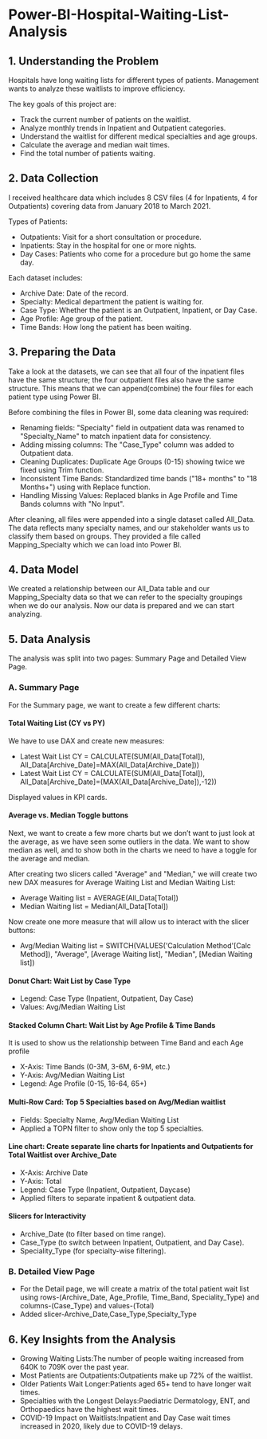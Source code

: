 # Power-BI-Hospital-Waiting-List-Analysis
## 1. Understanding the Problem
Hospitals have long waiting lists for different types of patients. Management wants to analyze these waitlists to improve efficiency.

The key goals of this project are:
* Track the current number of patients on the waitlist.
* Analyze monthly trends in Inpatient and Outpatient categories.
* Understand the waitlist for different medical specialties and age groups.
* Calculate the average and median wait times.
* Find the total number of patients waiting.

## 2. Data Collection
I received healthcare data which includes 8 CSV files (4 for Inpatients, 4 for Outpatients) covering data from January 2018 to March 2021.

Types of Patients:
* Outpatients: Visit for a short consultation or procedure.
* Inpatients: Stay in the hospital for one or more nights.
* Day Cases: Patients who come for a procedure but go home the same day.

Each dataset includes:
* Archive Date: Date of the record.
* Specialty: Medical department the patient is waiting for.
* Case Type: Whether the patient is an Outpatient, Inpatient, or Day Case.
* Age Profile: Age group of the patient.
* Time Bands: How long the patient has been waiting.

## 3. Preparing the Data
Take a look at the datasets, we can see that all four of the inpatient files have the same structure; the four outpatient files also have the same structure. This means that we can append(combine) the four files for each patient type using Power BI.

Before combining the files in Power BI, some data cleaning was required:
* Renaming fields: "Specialty" field in outpatient data was renamed to "Specialty_Name" to match inpatient data for consistency.
* Adding missing columns: The "Case_Type" column was added to Outpatient data.
* Cleaning Duplicates: Duplicate Age Groups (0-15) showing twice we fixed using Trim function.
* Inconsistent Time Bands: Standardized time bands ("18+ months" to "18 Months+") using  with Replace function.
* Handling Missing Values: Replaced blanks in Age Profile and Time Bands columns with "No Input".

After cleaning, all files were appended into a single dataset called All_Data.
The data reflects many specialty names, and our stakeholder wants us to classify them based on groups. They provided a file called Mapping_Specialty which we can load into Power BI.

## 4. Data Model
We created a relationship between our All_Data table and our Mapping_Specialty data so that we can refer to the specialty groupings when we do our analysis.
Now our data is prepared and we can start analyzing.

## 5. Data Analysis 
The analysis was split into two pages: Summary Page and Detailed View Page.

### A. Summary Page
For the Summary page, we want to create a few different charts:

#### Total Waiting List (CY vs PY)
We have to use DAX and create new measures:

* Latest Wait List CY = CALCULATE(SUM(All_Data[Total]), All_Data[Archive_Date]=MAX(All_Data[Archive_Date]))
* Latest Wait List CY = CALCULATE(SUM(All_Data[Total]), All_Data[Archive_Date]=(MAX(All_Data[Archive_Date]),-12))
  
Displayed values in KPI cards.

#### Average vs. Median Toggle buttons
Next, we want to create a few more charts but we don’t want to just look at the average, as we have seen some outliers in the data. We want to show median as well, and to show both in the charts we need to have a toggle for the average and median.

After creating two slicers called "Average" and "Median," we will create two new DAX measures for Average Waiting List and Median Waiting List:
* Average Waiting list = AVERAGE(All_Data[Total])
* Median Waiting list = Median(All_Data[Total])

Now create one more measure that will allow us to interact with the slicer buttons:
* Avg/Median Waiting list = SWITCH(VALUES('Calculation Method'[Calc Method]), "Average", [Average Waiting list], "Median", [Median Waiting list])

#### Donut Chart: Wait List by Case Type
* Legend: Case Type (Inpatient, Outpatient, Day Case)
* Values: Avg/Median Waiting List

#### Stacked Column Chart: Wait List by Age Profile & Time Bands
It is used to show us the relationship between Time Band and each Age profile
* X-Axis: Time Bands (0-3M, 3-6M, 6-9M, etc.)
* Y-Axis: Avg/Median Waiting List
* Legend: Age Profile (0-15, 16-64, 65+)

#### Multi-Row Card: Top 5 Specialties based on Avg/Median waitlist
* Fields: Specialty Name, Avg/Median Waiting List
* Applied a TOPN filter to show only the top 5 specialties.

#### Line chart: Create separate line charts for Inpatients and Outpatients for Total Waitlist over Archive_Date
* X-Axis: Archive Date
* Y-Axis: Total 
* Legend: Case Type (Inpatient, Outpatient, Daycase)
* Applied filters to separate inpatient & outpatient data.

#### Slicers for Interactivity
* Archive_Date (to filter based on time range).
* Case_Type (to switch between Inpatient, Outpatient, and Day Case).
* Speciality_Type (for specialty-wise filtering).

### B. Detailed View Page
* For the Detail page, we will create a matrix of the total patient wait list using rows-(Archive_Date, Age_Profile, Time_Band, Speciality_Type) and columns-(Case_Type) and values-(Total)
* Added slicer-Archive_Date,Case_Type,Specialty_Type

## 6. Key Insights from the Analysis
* Growing Waiting Lists:The number of people waiting increased from 640K to 709K over the past year.
* Most Patients are Outpatients:Outpatients make up 72% of the waitlist.
* Older Patients Wait Longer:Patients aged 65+ tend to have longer wait times.
* Specialties with the Longest Delays:Paediatric Dermatology, ENT, and Orthopaedics have the highest wait times.
* COVID-19 Impact on Waitlists:Inpatient and Day Case wait times increased in 2020, likely due to COVID-19 delays.

